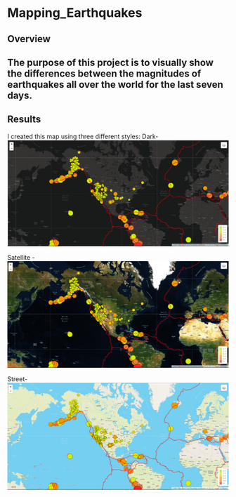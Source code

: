 # Mapping_Earthquakes
## Overview
The purpose of this project is to visually show the differences between the magnitudes of earthquakes all over the world for the last seven days.
---
## Results
I created this map using three different styles:
Dark-
![Dark](Dark.png)

Satellite - 
![Satellite](Satellite.png)

Street- 
![Street](Street.png)
